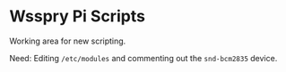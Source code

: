 # Wsspry Pi Scripts

Working area for new scripting.

Need:  Editing `/etc/modules` and commenting out the `snd-bcm2835` device.
